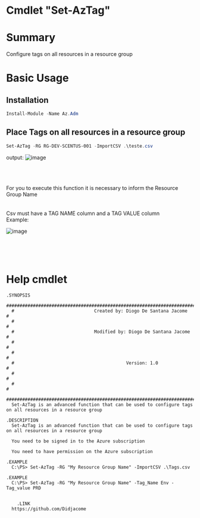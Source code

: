 # Cmdlet "Set-AzTag"

# Summary
Configure tags on all resources in a resource group

# Basic Usage
## Installation

```powershell
Install-Module -Name Az.Adm
```
## Place Tags on all resources in a resource group
```powershell
Set-AzTag -RG RG-DEV-SCENTUS-001 -ImportCSV .\teste.csv
```
output:
![image](https://user-images.githubusercontent.com/83463639/158490832-891014fc-0ed1-4bc3-aa32-86bed80fc2d6.png)


<br><br><br>
For you to execute this function it is necessary to inform the Resource Group Name
<br> <br> <br>
Csv must have a TAG NAME column and a TAG VALUE column <br>
Example:

![image](https://user-images.githubusercontent.com/83463639/158466800-a954dacc-b634-494c-89e9-a25e8719eb51.png)

<br> <br> <br>




# Help cmdlet

 	.SYNOPSIS
      #################################################################################################################
      #                              Created by: Diogo De Santana Jacome                                              #
      #                                                                                                               #
      #                              Modified by: Diogo De Santana Jacome                                             #
      #                                                                                                               #
      #                                                                                                               #
      #                                          Version: 1.0                                                         #
      #                                                                                                               #
      #                                                                                                               #
      #################################################################################################################   
      Set-AzTag is an advanced function that can be used to configure tags on all resources in a resource group
    
    .DESCRIPTION
      Set-AzTag is an advanced function that can be used to configure tags on all resources in a resource group

      You need to be signed in to the Azure subscription

      You need to have permission on the Azure subscription
    
    .EXAMPLE
      C:\PS> Set-AzTag -RG "My Resource Group Name" -ImportCSV .\Tags.csv
				
    .EXAMPLE
      C:\PS> Set-AzTag -RG "My Resource Group Name" -Tag_Name Env -Tag_value PRD
    

		.LINK 
      https://github.com/Didjacome     



